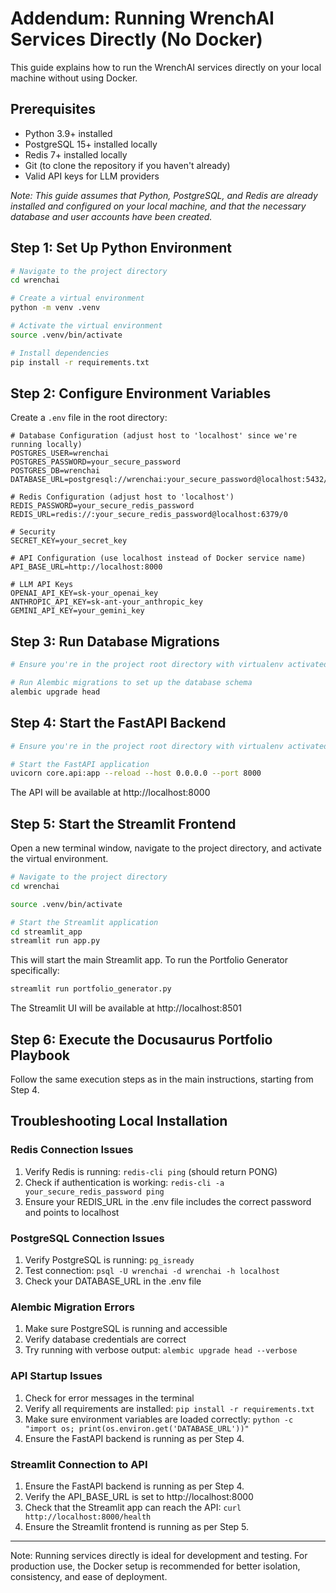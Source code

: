 # Addendum: Running WrenchAI Services Directly (No Docker)

This guide explains how to run the WrenchAI services directly on your local machine without using Docker.

## Prerequisites

- Python 3.9+ installed
- PostgreSQL 15+ installed locally
- Redis 7+ installed locally
- Git (to clone the repository if you haven't already)
- Valid API keys for LLM providers

*Note: This guide assumes that Python, PostgreSQL, and Redis are already installed and configured on your local machine, and that the necessary database and user accounts have been created.*

## Step 1: Set Up Python Environment

```bash
# Navigate to the project directory
cd wrenchai

# Create a virtual environment
python -m venv .venv

# Activate the virtual environment
source .venv/bin/activate

# Install dependencies
pip install -r requirements.txt
```

## Step 2: Configure Environment Variables

Create a `.env` file in the root directory:

```env
# Database Configuration (adjust host to 'localhost' since we're running locally)
POSTGRES_USER=wrenchai
POSTGRES_PASSWORD=your_secure_password
POSTGRES_DB=wrenchai
DATABASE_URL=postgresql://wrenchai:your_secure_password@localhost:5432/wrenchai

# Redis Configuration (adjust host to 'localhost')
REDIS_PASSWORD=your_secure_redis_password
REDIS_URL=redis://:your_secure_redis_password@localhost:6379/0

# Security
SECRET_KEY=your_secret_key

# API Configuration (use localhost instead of Docker service name)
API_BASE_URL=http://localhost:8000

# LLM API Keys
OPENAI_API_KEY=sk-your_openai_key
ANTHROPIC_API_KEY=sk-ant-your_anthropic_key
GEMINI_API_KEY=your_gemini_key
```

## Step 3: Run Database Migrations

```bash
# Ensure you're in the project root directory with virtualenv activated

# Run Alembic migrations to set up the database schema
alembic upgrade head
```

## Step 4: Start the FastAPI Backend

```bash
# Ensure you're in the project root directory with virtualenv activated

# Start the FastAPI application
uvicorn core.api:app --reload --host 0.0.0.0 --port 8000
```

The API will be available at http://localhost:8000

## Step 5: Start the Streamlit Frontend

Open a new terminal window, navigate to the project directory, and activate the virtual environment.

```bash
# Navigate to the project directory
cd wrenchai

source .venv/bin/activate

# Start the Streamlit application
cd streamlit_app
streamlit run app.py
```

This will start the main Streamlit app. To run the Portfolio Generator specifically:

```bash
streamlit run portfolio_generator.py
```

The Streamlit UI will be available at http://localhost:8501

## Step 6: Execute the Docusaurus Portfolio Playbook

Follow the same execution steps as in the main instructions, starting from Step 4.

## Troubleshooting Local Installation

### Redis Connection Issues

1. Verify Redis is running: `redis-cli ping` (should return PONG)
2. Check if authentication is working: `redis-cli -a your_secure_redis_password ping`
3. Ensure your REDIS_URL in the .env file includes the correct password and points to localhost

### PostgreSQL Connection Issues

1. Verify PostgreSQL is running: `pg_isready`
2. Test connection: `psql -U wrenchai -d wrenchai -h localhost`
3. Check your DATABASE_URL in the .env file

### Alembic Migration Errors

1. Make sure PostgreSQL is running and accessible
2. Verify database credentials are correct
3. Try running with verbose output: `alembic upgrade head --verbose`

### API Startup Issues

1. Check for error messages in the terminal
2. Verify all requirements are installed: `pip install -r requirements.txt`
3. Make sure environment variables are loaded correctly: `python -c "import os; print(os.environ.get('DATABASE_URL'))"`
4. Ensure the FastAPI backend is running as per Step 4.

### Streamlit Connection to API

1. Ensure the FastAPI backend is running as per Step 4.
2. Verify the API_BASE_URL is set to http://localhost:8000
3. Check that the Streamlit app can reach the API: `curl http://localhost:8000/health`
4. Ensure the Streamlit frontend is running as per Step 5.

---

Note: Running services directly is ideal for development and testing. For production use, the Docker setup is recommended for better isolation, consistency, and ease of deployment.
